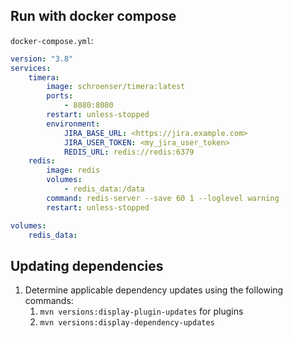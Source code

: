 ## Run with docker compose

`docker-compose.yml`:

```yaml
version: "3.8"
services:
    timera:
        image: schroenser/timera:latest
        ports:
            - 8080:8080
        restart: unless-stopped
        environment:
            JIRA_BASE_URL: <https://jira.example.com>
            JIRA_USER_TOKEN: <my_jira_user_token>
            REDIS_URL: redis://redis:6379
    redis:
        image: redis
        volumes:
            - redis_data:/data
        command: redis-server --save 60 1 --loglevel warning
        restart: unless-stopped

volumes:
    redis_data:
```

## Updating dependencies

1. Determine applicable dependency updates using the following commands:
    1. `mvn versions:display-plugin-updates` for plugins
    2. `mvn versions:display-dependency-updates`
